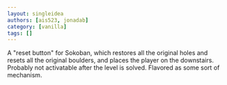 ```yaml
---
layout: singleidea
authors: [ais523, jonadab]
category: [vanilla]
tags: []
---
```

A "reset button" for Sokoban, which restores all the original holes and resets all the original boulders, and places the player on the downstairs. Probably not activatable after the level is solved. Flavored as some sort of mechanism.
